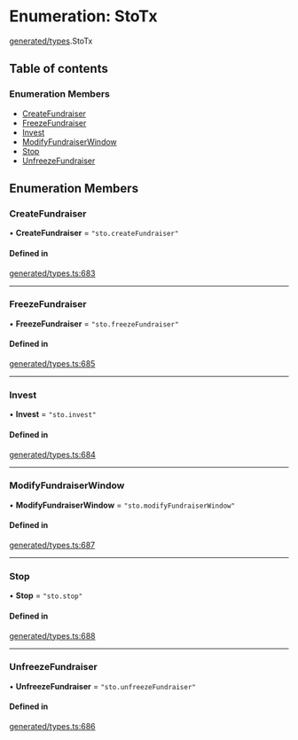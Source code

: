 # Enumeration: StoTx

[generated/types](../wiki/generated.types).StoTx

## Table of contents

### Enumeration Members

- [CreateFundraiser](../wiki/generated.types.StoTx#createfundraiser)
- [FreezeFundraiser](../wiki/generated.types.StoTx#freezefundraiser)
- [Invest](../wiki/generated.types.StoTx#invest)
- [ModifyFundraiserWindow](../wiki/generated.types.StoTx#modifyfundraiserwindow)
- [Stop](../wiki/generated.types.StoTx#stop)
- [UnfreezeFundraiser](../wiki/generated.types.StoTx#unfreezefundraiser)

## Enumeration Members

### CreateFundraiser

• **CreateFundraiser** = ``"sto.createFundraiser"``

#### Defined in

[generated/types.ts:683](https://github.com/PolymeshAssociation/polymesh-sdk/blob/2d3ac2ae/src/generated/types.ts#L683)

___

### FreezeFundraiser

• **FreezeFundraiser** = ``"sto.freezeFundraiser"``

#### Defined in

[generated/types.ts:685](https://github.com/PolymeshAssociation/polymesh-sdk/blob/2d3ac2ae/src/generated/types.ts#L685)

___

### Invest

• **Invest** = ``"sto.invest"``

#### Defined in

[generated/types.ts:684](https://github.com/PolymeshAssociation/polymesh-sdk/blob/2d3ac2ae/src/generated/types.ts#L684)

___

### ModifyFundraiserWindow

• **ModifyFundraiserWindow** = ``"sto.modifyFundraiserWindow"``

#### Defined in

[generated/types.ts:687](https://github.com/PolymeshAssociation/polymesh-sdk/blob/2d3ac2ae/src/generated/types.ts#L687)

___

### Stop

• **Stop** = ``"sto.stop"``

#### Defined in

[generated/types.ts:688](https://github.com/PolymeshAssociation/polymesh-sdk/blob/2d3ac2ae/src/generated/types.ts#L688)

___

### UnfreezeFundraiser

• **UnfreezeFundraiser** = ``"sto.unfreezeFundraiser"``

#### Defined in

[generated/types.ts:686](https://github.com/PolymeshAssociation/polymesh-sdk/blob/2d3ac2ae/src/generated/types.ts#L686)

